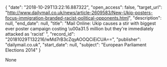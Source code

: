 {
  "date": "2018-10-29T13:22:16.887322", 
  "open_access": false, 
  "target_url": "http://www.dailymail.co.uk/news/article-2609583/New-Ukip-posters-focus-immigration-branded-racist-political-opponents.html", 
  "description": null, 
  "end_date": null, 
  "title": "Mail Online: Ukip causes a stir with biggest ever poster campaign costing \u00a31.5 million but they're immediately attacked as 'racist' ", 
  "record_id": "20181029T132216/wMd7rB3cZqyAOOQCiEiCUA==", 
  "publisher": "dailymail.co.uk", 
  "start_date": null, 
  "subject": "European Parliament Elections 2014"
}

None